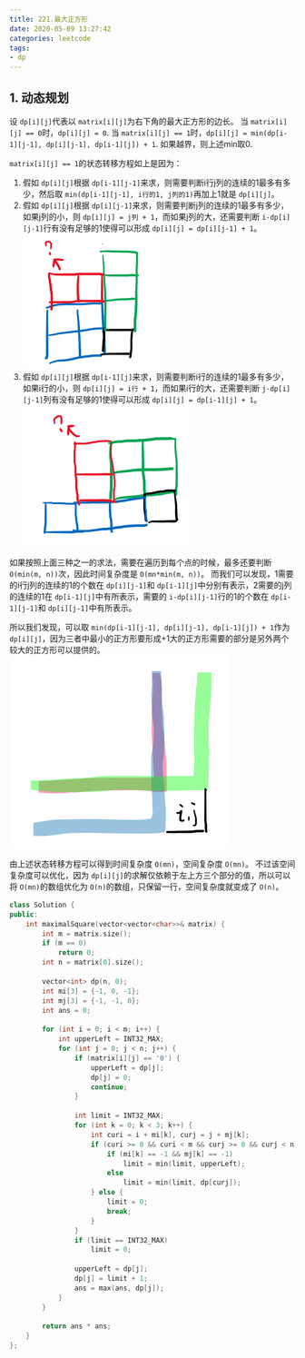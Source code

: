 ```yaml
---
title: 221.最大正方形
date: 2020-05-09 13:27:42
categories: leetcode
tags: 
- dp
---
```

## 1. 动态规划

设 `dp[i][j]`代表以 `matrix[i][j]`为右下角的最大正方形的边长。
当 `matrix[i][j] == 0`时，`dp[i][j] = 0`.
当 `matrix[i][j] == 1`时，`dp[i][j] = min(dp[i-1][j-1], dp[i][j-1], dp[i-1][j]) + 1`.
如果越界，则上述min取0.

`matrix[i][j] == 1`的状态转移方程如上是因为：

1. 假如 `dp[i][j]`根据 `dp[i-1][j-1]`来求，则需要判断i行j列的连续的1最多有多少，然后取 `min(dp[i-1][j-1], i行的1, j列的1)`再加上1就是 `dp[i][j]`。
2. 假如 `dp[i][j]`根据 `dp[i][j-1]`来求，则需要判断j列的连续的1最多有多少，如果j列的小，则 `dp[i][j] = j列 + 1`，而如果j列的大，还需要判断 `i-dp[i][j-1]`行有没有足够的1使得可以形成 `dp[i][j] = dp[i][j-1] + 1`。![draft_ij-1](maximal-square/draft_ij-1.png)
3. 假如 `dp[i][j]`根据 `dp[i-1][j]`来求，则需要判断i行的连续的1最多有多少，如果i行的小，则 `dp[i][j] = i行 + 1`，而如果i行的大，还需要判断 `j-dp[i][j-1]`列有没有足够的1使得可以形成 `dp[i][j] = dp[i-1][j] + 1`。
   ![draft_i-1j](maximal-square/draft_i-1j.png)

如果按照上面三种之一的求法，需要在遍历到每个点的时候，最多还要判断 `O(min(m, n))`次，因此时间复杂度是 `O(mn*min(m, n))`。
而我们可以发现，1需要的i行j列的连续的1的个数在 `dp[i][j-1]`和 `dp[i-1][j]`中分别有表示，2需要的j列的连续的1在 `dp[i-1][j]`中有所表示，需要的 `i-dp[i][j-1]`行的1的个数在 `dp[i-1][j-1]`和 `dp[i][j-1]`中有所表示。

所以我们发现，可以取 `min(dp[i-1][j-1], dp[i][j-1], dp[i-1][j]) + 1`作为 `dp[i][j]`，因为三者中最小的正方形要形成+1大的正方形需要的部分是另外两个较大的正方形可以提供的。
![draft](maximal-square/draft.png)

由上述状态转移方程可以得到时间复杂度 `O(mn)`，空间复杂度 `O(mn)`。
不过该空间复杂度可以优化，因为 `dp[i][j]`的求解仅依赖于左上方三个部分的值，所以可以将 `O(mn)`的数组优化为 `O(n)`的数组，只保留一行，空间复杂度就变成了 `O(n)`。

```cpp
class Solution {
public:
    int maximalSquare(vector<vector<char>>& matrix) {
        int m = matrix.size();
        if (m == 0)
            return 0;
        int n = matrix[0].size();

        vector<int> dp(n, 0);
        int mi[3] = {-1, 0, -1};
        int mj[3] = {-1, -1, 0};
        int ans = 0;

        for (int i = 0; i < m; i++) {
            int upperLeft = INT32_MAX;
            for (int j = 0; j < n; j++) {
                if (matrix[i][j] == '0') {
                    upperLeft = dp[j];
                    dp[j] = 0;
                    continue;
                }

                int limit = INT32_MAX;
                for (int k = 0; k < 3; k++) {
                    int curi = i + mi[k], curj = j + mj[k];
                    if (curi >= 0 && curi < m && curj >= 0 && curj < n) {
                        if (mi[k] == -1 && mj[k] == -1)
                            limit = min(limit, upperLeft);
                        else 
                            limit = min(limit, dp[curj]);
                    } else {
                        limit = 0;
                        break;
                    }
                }
                if (limit == INT32_MAX)
                    limit = 0;
              
                upperLeft = dp[j];
                dp[j] = limit + 1;
                ans = max(ans, dp[j]);
            }
        }

        return ans * ans;
    }
};
```
